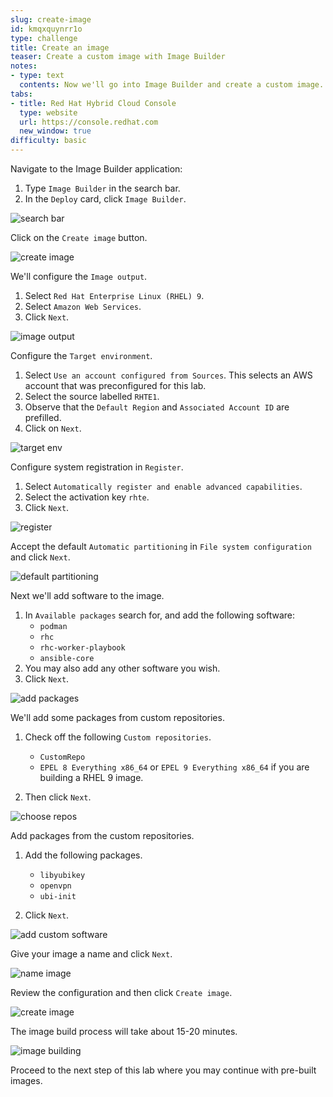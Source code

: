 ```yaml
---
slug: create-image
id: kmqxquynrr1o
type: challenge
title: Create an image
teaser: Create a custom image with Image Builder
notes:
- type: text
  contents: Now we'll go into Image Builder and create a custom image.
tabs:
- title: Red Hat Hybrid Cloud Console
  type: website
  url: https://console.redhat.com
  new_window: true
difficulty: basic
---
```

<!-- markdownlint-disable MD033 MD026-->

Navigate to the Image Builder application:

1) Type `Image Builder` in the search bar.
2) In the `Deploy` card, click `Image Builder`.

![search bar](../assets/imagebuildersearchbar.png)

Click on the `Create image` button.

![create image](../assets/createimagebutton.png)

We'll configure the `Image output`.

1) Select `Red Hat Enterprise Linux (RHEL) 9`.
2) Select `Amazon Web Services`.
3) Click `Next`.

![image output](../assets/imageoutput.png)

Configure the `Target environment`.

1) Select `Use an account configured from Sources`. This selects an AWS account that was preconfigured for this lab.
2) Select the source labelled `RHTE1`.
3) Observe that the `Default Region` and `Associated Account ID` are prefilled.
4) Click on `Next`.

![target env](../assets/targetenvironment.png)

Configure system registration in `Register`.

1) Select `Automatically register and enable advanced capabilities`.
2) Select the activation key `rhte`.
3) Click `Next`.

![register](../assets/registersystems.png)

Accept the default `Automatic partitioning` in `File system configuration` and click `Next`.

![default partitioning](../assets/partitioningdefault.png)

Next we'll add software to the image.

1) In `Available packages` search for, and add the following software:
      - `podman`
      - `rhc`
      - `rhc-worker-playbook`
      - `ansible-core`
2) You may also add any other software you wish.
3) Click `Next`.

![add packages](../assets/addpackages.png)

We'll add some packages from custom repositories.

1) Check off the following `Custom repositories`.

   - `CustomRepo`
   - `EPEL 8 Everything x86_64` or `EPEL 9 Everything x86_64` if you are building a RHEL 9 image.

2) Then click `Next`.

![choose repos](../assets/customreposchecked.png)

Add packages from the custom repositories.

1) Add the following packages.
   - `libyubikey`
   - `openvpn`
   - `ubi-init`

2) Click `Next`.

![add custom software](../assets/selectcustompackages.png)

Give your image a name and click `Next`.

![name image](../assets/nameimage.png)

Review the configuration and then click `Create image`.

![create image](../assets/createimage.png)

The image build process will take about 15-20 minutes.

![image building](../assets/creatingimage.png)

Proceed to the next step of this lab where you may continue with pre-built images.
